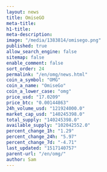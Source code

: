 ```yaml
---
layout: news
title: OmiseGO
meta-title: 
h1-title: 
meta-description: 
image: "/media/1383814/omisego.png"
published: true
allow_search_engine: false
sitemap: false
enable_comment: false
sort_order: 24
permalink: "/en/omg/news.html"
coin_a_symbol: "OMG"
coin_a_name: "OmiseGo"
coin_a_lower_case: "omg"
price_usd: "17.0209"
price_btc: "0.00144863"
24h_volume_usd: "121924000.0"
market_cap_usd: "140245398.0"
total_supply: "140245398.0"
available_supply: "102042552.0"
percent_change_1h: "1.29"
percent_change_24h: "5.97"
percent_change_7d: "-4.71"
last_updated: "1517140757"
parent-url: "/en/omg/"
author: Sam
---
```



